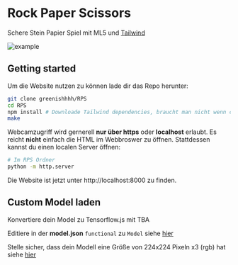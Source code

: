 # Rock Paper Scissors
Schere Stein Papier Spiel mit ML5 und [Tailwind](https://tailwindcss.com/)

![example](example/example.gif)

## Getting started
Um die Website nutzen zu können lade dir das Repo herunter:

```sh 
git clone greenishhhh/RPS
cd RPS
npm install # Downloade Tailwind dependencies, braucht man nicht wenn css nicht verändert werden soll
make 
```

Webcamzugriff wird gernerell **nur über https** oder **localhost** erlaubt. Es reicht **nicht** einfach die HTML im Webbroswer zu öffnen.
Stattdessen kannst du einen localen Server öffnen:

```sh
# Im RPS Ordner
python -m http.server 
```

Die Website ist jetzt unter http://localhost:8000 zu finden.

## Custom Model laden
Konvertiere dein Model zu Tensorflow.js mit 
TBA

Editiere in der **model.json** `functional` zu `Model` siehe [hier](https://stackoverflow.com/questions/63143849/tensorflow-js-error-unknown-layer-functional)

Stelle sicher, dass dein Modell eine Größe von 224x224 Pixeln x3 (rgb) hat siehe [hier](https://github.com/ml5js/ml5-library/issues/175)
